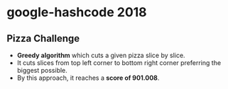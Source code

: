 # google-hashcode 2018

## Pizza Challenge
* __Greedy algorithm__ which cuts a given pizza slice by slice.
* It cuts slices from top left corner to bottom right corner preferring the biggest possible.
* By this approach, it reaches a __score of 901.008__.
